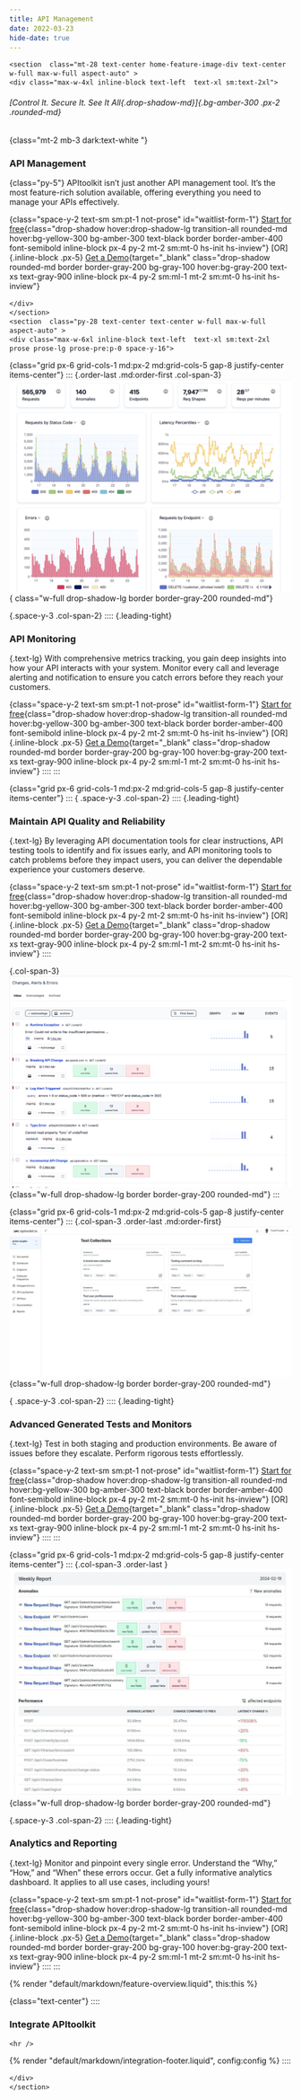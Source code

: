```yaml
---
title: API Management
date: 2022-03-23
hide-date: true
---
```


```=html
<section  class="mt-28 text-center home-feature-image-div text-center w-full max-w-full aspect-auto" >
<div class="max-w-4xl inline-block text-left  text-xl sm:text-2xl">
```

###### [*Control It. Secure It. See It All*{.drop-shadow-md}]{.bg-amber-300 .px-2 .rounded-md}

{class="mt-2 mb-3 dark:text-white "}
### API Management

{class="py-5"}
APItoolkit isn’t just another API management tool. It’s the most feature-rich solution available, offering everything you need to manage your APIs effectively.

{class="space-y-2 text-sm sm:pt-1 not-prose" id="waitlist-form-1"}
[Start for free](https://app.apitoolkit.io){class="drop-shadow hover:drop-shadow-lg transition-all rounded-md hover:bg-yellow-300 bg-amber-300 text-black border border-amber-400 font-semibold inline-block px-4 py-2 mt-2 sm:mt-0 hs-init hs-inview"}
[OR]{.inline-block .px-5}
[Get a Demo](https://calendar.app.google/1a4HG5GZYv1sjjZG6){target="\_blank" class="drop-shadow rounded-md border border-gray-200 bg-gray-100 hover:bg-gray-200 text-xs text-gray-900 inline-block px-4 py-2 sm:ml-1 mt-2 sm:mt-0 hs-init hs-inview"}

```=html
</div>
</section>
<section  class="py-28 text-center text-center w-full max-w-full aspect-auto" >
<div class="max-w-6xl inline-block text-left  text-xl sm:text-2xl prose prose-lg prose-pre:p-0 space-y-16">
```

{class="grid px-6 grid-cols-1 md:px-2 md:grid-cols-5 gap-8 justify-center items-center"}
:::
{.order-last .md:order-first .col-span-3}
![APIToolkit Dashboard image](/assets/img/screenshots/analytics_zoomed.png){ class="w-full drop-shadow-lg border border-gray-200 rounded-md"}

{.space-y-3 .col-span-2}
::::
{.leading-tight}
### API Monitoring

{.text-lg}
With comprehensive metrics tracking, you gain deep insights into how your API interacts with your system. Monitor every call and leverage alerting and notification to ensure you catch errors before they reach your customers.

{class="space-y-2 text-sm sm:pt-1 not-prose" id="waitlist-form-1"}
[Start for free](https://app.apitoolkit.io){class="drop-shadow hover:drop-shadow-lg transition-all rounded-md hover:bg-yellow-300 bg-amber-300 text-black border border-amber-400 font-semibold inline-block px-4 py-2 mt-2 sm:mt-0 hs-init hs-inview"}
[OR]{.inline-block .px-5}
[Get a Demo](https://calendar.app.google/1a4HG5GZYv1sjjZG6){target="\_blank" class="drop-shadow rounded-md border border-gray-200 bg-gray-100 hover:bg-gray-200 text-xs text-gray-900 inline-block px-4 py-2 sm:ml-1 mt-2 sm:mt-0 hs-init hs-inview"}
::::
:::

{class="grid px-6 grid-cols-1 md:px-2 md:grid-cols-5 gap-8 justify-center items-center"}
:::
{ .space-y-3 .col-span-2}
::::
{.leading-tight}
### Maintain API Quality and Reliability

{.text-lg}
By leveraging API documentation tools for clear instructions, API testing tools to identify and fix issues early, and API monitoring tools to catch problems before they impact users, you can deliver the dependable experience your customers deserve.

{class="space-y-2 text-sm sm:pt-1 not-prose" id="waitlist-form-1"}
[Start for free](https://app.apitoolkit.io){class="drop-shadow hover:drop-shadow-lg transition-all rounded-md hover:bg-yellow-300 bg-amber-300 text-black border border-amber-400 font-semibold inline-block px-4 py-2 mt-2 sm:mt-0 hs-init hs-inview"}
[OR]{.inline-block .px-5}
[Get a Demo](https://calendar.app.google/1a4HG5GZYv1sjjZG6){target="\_blank" class="drop-shadow rounded-md border border-gray-200 bg-gray-100 hover:bg-gray-200 text-xs text-gray-900 inline-block px-4 py-2 sm:ml-1 mt-2 sm:mt-0 hs-init hs-inview"}
::::

{.col-span-3}
![APItoolkit anomalies](/assets/img/screenshots/errors_zoomed.png){class="w-full drop-shadow-lg border border-gray-200 rounded-md"}
:::

{class="grid px-6 grid-cols-1 md:px-2 md:grid-cols-5 gap-8 justify-center items-center"}
:::
{.col-span-3 .order-last .md:order-first}
![Testing apitoolkit](Testing_apitoolkit.jpeg){class="w-full drop-shadow-lg border border-gray-200 rounded-md"}

{ .space-y-3 .col-span-2}
::::
{.leading-tight}
### Advanced Generated Tests and Monitors

{.text-lg}
Test in both staging and production environments. Be aware of issues before they escalate. Perform rigorous tests effortlessly.

{class="space-y-2 text-sm sm:pt-1 not-prose" id="waitlist-form-1"}
[Start for free](https://app.apitoolkit.io){class="drop-shadow hover:drop-shadow-lg transition-all rounded-md hover:bg-yellow-300 bg-amber-300 text-black border border-amber-400 font-semibold inline-block px-4 py-2 mt-2 sm:mt-0 hs-init hs-inview"}
[OR]{.inline-block .px-5}
[Get a Demo](https://calendar.app.google/1a4HG5GZYv1sjjZG6){target="\_blank" class="drop-shadow rounded-md border border-gray-200 bg-gray-100 hover:bg-gray-200 text-xs text-gray-900 inline-block px-4 py-2 sm:ml-1 mt-2 sm:mt-0 hs-init hs-inview"}
::::
:::

{class="grid px-6 grid-cols-1 md:px-2 md:grid-cols-5 gap-8 justify-center items-center"}
:::
{.col-span-3 .order-last }
![](reporting_apitoolkit.jpeg){class="w-full drop-shadow-lg border border-gray-200 rounded-md"}

{.space-y-3 .col-span-2}
::::
{.leading-tight}
### Analytics and Reporting

{.text-lg}
Monitor and pinpoint every single error. Understand the “Why,” “How,” and “When” these errors occur. Get a fully informative analytics dashboard. It applies to all use cases, including yours!

{class="space-y-2 text-sm sm:pt-1 not-prose" id="waitlist-form-1"}
[Start for free](https://app.apitoolkit.io){class="drop-shadow hover:drop-shadow-lg transition-all rounded-md hover:bg-yellow-300 bg-amber-300 text-black border border-amber-400 font-semibold inline-block px-4 py-2 mt-2 sm:mt-0 hs-init hs-inview"}
[OR]{.inline-block .px-5}
[Get a Demo](https://calendar.app.google/1a4HG5GZYv1sjjZG6){target="\_blank" class="drop-shadow rounded-md border border-gray-200 bg-gray-100 hover:bg-gray-200 text-xs text-gray-900 inline-block px-4 py-2 sm:ml-1 mt-2 sm:mt-0 hs-init hs-inview"}
::::
:::

{% render "default/markdown/feature-overview.liquid", this:this %}

{class="text-center"}
::::
### Integrate APItoolkit

```=html
<hr />
```

{% render "default/markdown/integration-footer.liquid", config:config %}
::::

```=html
</div>
</section>
```

